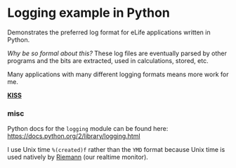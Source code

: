 # Logging example in Python

Demonstrates the preferred log format for eLife applications written in Python.

_Why be so formal about this?_ These log files are eventually parsed by other 
programs and the bits are extracted, used in calculations, stored, etc. 

Many applications with many different logging formats means more work for me. 

[__KISS__](http://en.wikipedia.org/wiki/KISS_principle)

### misc

Python docs for the `logging` module can be found here:
https://docs.python.org/2/library/logging.html

I use Unix time `%(created)f` rather than the `YMD` format because Unix time 
is used natively by [Riemann](http://riemann.io) (our realtime monitor).
